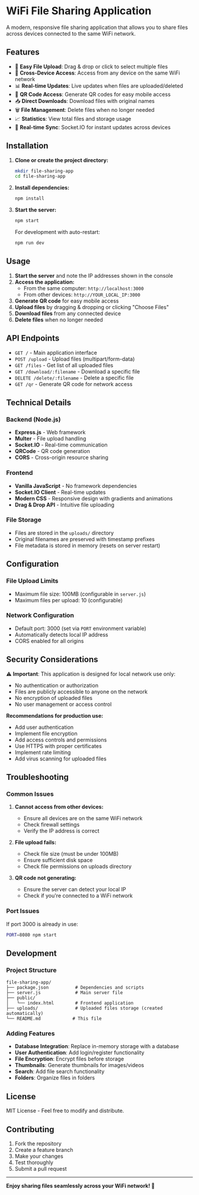 # WiFi File Sharing Application

A modern, responsive file sharing application that allows you to share files across devices connected to the same WiFi network.

## Features

- 📁 **Easy File Upload**: Drag & drop or click to select multiple files
- 📱 **Cross-Device Access**: Access from any device on the same WiFi network
- 📊 **Real-time Updates**: Live updates when files are uploaded/deleted
- 🔗 **QR Code Access**: Generate QR codes for easy mobile access
- 📥 **Direct Downloads**: Download files with original names
- 🗑️ **File Management**: Delete files when no longer needed
- 📈 **Statistics**: View total files and storage usage
- 🔄 **Real-time Sync**: Socket.IO for instant updates across devices

## Installation

1. **Clone or create the project directory:**
   ```bash
   mkdir file-sharing-app
   cd file-sharing-app
   ```

2. **Install dependencies:**
   ```bash
   npm install
   ```

3. **Start the server:**
   ```bash
   npm start
   ```

   For development with auto-restart:
   ```bash
   npm run dev
   ```

## Usage

1. **Start the server** and note the IP addresses shown in the console
2. **Access the application:**
   - From the same computer: `http://localhost:3000`
   - From other devices: `http://YOUR_LOCAL_IP:3000`
3. **Generate QR code** for easy mobile access
4. **Upload files** by dragging & dropping or clicking "Choose Files"
5. **Download files** from any connected device
6. **Delete files** when no longer needed

## API Endpoints

- `GET /` - Main application interface
- `POST /upload` - Upload files (multipart/form-data)
- `GET /files` - Get list of all uploaded files
- `GET /download/:filename` - Download a specific file
- `DELETE /delete/:filename` - Delete a specific file
- `GET /qr` - Generate QR code for network access

## Technical Details

### Backend (Node.js)
- **Express.js** - Web framework
- **Multer** - File upload handling
- **Socket.IO** - Real-time communication
- **QRCode** - QR code generation
- **CORS** - Cross-origin resource sharing

### Frontend
- **Vanilla JavaScript** - No framework dependencies
- **Socket.IO Client** - Real-time updates
- **Modern CSS** - Responsive design with gradients and animations
- **Drag & Drop API** - Intuitive file uploading

### File Storage
- Files are stored in the `uploads/` directory
- Original filenames are preserved with timestamp prefixes
- File metadata is stored in memory (resets on server restart)

## Configuration

### File Upload Limits
- Maximum file size: 100MB (configurable in `server.js`)
- Maximum files per upload: 10 (configurable)

### Network Configuration
- Default port: 3000 (set via `PORT` environment variable)
- Automatically detects local IP address
- CORS enabled for all origins

## Security Considerations

⚠️ **Important**: This application is designed for local network use only:

- No authentication or authorization
- Files are publicly accessible to anyone on the network
- No encryption of uploaded files
- No user management or access control

**Recommendations for production use:**
- Add user authentication
- Implement file encryption
- Add access controls and permissions
- Use HTTPS with proper certificates
- Implement rate limiting
- Add virus scanning for uploaded files

## Troubleshooting

### Common Issues

1. **Cannot access from other devices:**
   - Ensure all devices are on the same WiFi network
   - Check firewall settings
   - Verify the IP address is correct

2. **File upload fails:**
   - Check file size (must be under 100MB)
   - Ensure sufficient disk space
   - Check file permissions on uploads directory

3. **QR code not generating:**
   - Ensure the server can detect your local IP
   - Check if you're connected to a WiFi network

### Port Issues
If port 3000 is already in use:
```bash
PORT=8080 npm start
```

## Development

### Project Structure
```
file-sharing-app/
├── package.json          # Dependencies and scripts
├── server.js             # Main server file
├── public/
│   └── index.html        # Frontend application
├── uploads/              # Uploaded files storage (created automatically)
└── README.md            # This file
```

### Adding Features
- **Database Integration**: Replace in-memory storage with a database
- **User Authentication**: Add login/register functionality
- **File Encryption**: Encrypt files before storage
- **Thumbnails**: Generate thumbnails for images/videos
- **Search**: Add file search functionality
- **Folders**: Organize files in folders

## License

MIT License - Feel free to modify and distribute.

## Contributing

1. Fork the repository
2. Create a feature branch
3. Make your changes
4. Test thoroughly
5. Submit a pull request

---

**Enjoy sharing files seamlessly across your WiFi network! 🚀**
